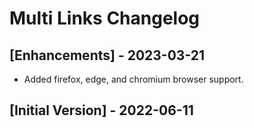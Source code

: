 # Multi Links Changelog

## [Enhancements] - 2023-03-21

- Added firefox, edge, and chromium browser support.

## [Initial Version] - 2022-06-11
